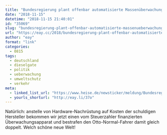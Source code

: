 ```yaml
---
title: "Bundesregierung plant offenbar automatisierte Massenüberwachung bei Diesel-Fahrverboten"
date: "2018-11-15"
datetime: "2018-11-15 21:40:01"
id: "35069"
slug: "bundesregierung-plant-offenbar-automatisierte-massenueberwachung-bei-diesel-fahrverboten"
url: "https://eay.cc/2018/bundesregierung-plant-offenbar-automatisierte-massenueberwachung-bei-diesel-fahrverboten/"
author: "eay"
format: "link"
categories:
  - 0815
tags:
  - deutschland
  - dieselgate
  - politik
  - ueberwachung
  - umweltschutz
  - verkehr
meta:
  - linked_list_url: "https://www.heise.de/newsticker/meldung/Bundesregierung-plant-offenbar-Massenueberwachung-bei-Diesel-Fahrverboten-4221457.html"
  - yourls_shorturl: "http://eay.li/37o"
---
```


Natürlich: anstelle von Hardware-Nachrüstung auf Kosten der schuldigen Hersteller bekommen wir jetzt einen vom Steuerzahler finanzierten Überwachungsapparat und bestrafen den Otto-Normal-Fahrer damit gleich doppelt. Welch schöne neue Welt!
